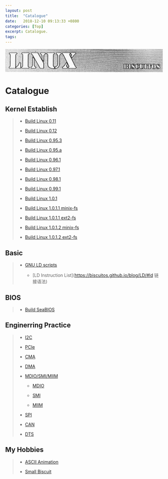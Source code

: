 ```yaml
---
layout: post
title:  "Catalogue"
date:   2018-12-10 09:13:33 +0800
categories: [Top]
excerpt: Catalogue.
tags:
---
```

![SPI0](https://raw.githubusercontent.com/EmulateSpace/PictureSet/master/BiscuitOS/kernel/DEV000107.jpg)

# Catalogue

## Kernel Establish

> - [Build Linux 0.11](https://biscuitos.github.io/blog/Linux0.11_Usermanual/)
>
> - [Build Linux 0.12](https://biscuitos.github.io/blog/Linux0.12_Usermanual/)
>
> - [Build Linux 0.95.3](https://biscuitos.github.io/blog/Linux0.95.3_Usermanual/)
>
> - [Build Linux 0.95.a](https://biscuitos.github.io/blog/Linux0.95a_Usermanual/)
>
> - [Build Linux 0.96.1](https://biscuitos.github.io/blog/Linux0.96.1_Usermanual/)
>
> - [Build Linux 0.97.1](https://biscuitos.github.io/blog/Linux0.97.1_Usermanual/)
>
> - [Build Linux 0.98.1](https://biscuitos.github.io/blog/Linux0.98.1_Usermanual/)
>
> - [Build Linux 0.99.1](https://biscuitos.github.io/blog/Linux0.99.1_Usermanual/)
>
> - [Build Linux 1.0.1](https://biscuitos.github.io/blog/Linux1.0.1_Usermanual/)
>
> - [Build Linux 1.0.1.1 minix-fs](https://biscuitos.github.io/blog/Linux1.0.1.1_minixfs_Usermanual/)
>
> - [Build Linux 1.0.1.1 ext2-fs](https://biscuitos.github.io/blog/Linux1.0.1.1_ext2fs_Usermanual/)
>
> - [Build Linux 1.0.1.2 minix-fs](https://biscuitos.github.io/blog/Linux1.0.1.2_minixfs_Usermanual/)
>
> - [Build Linux 1.0.1.2 ext2-fs](https://biscuitos.github.io/blog/Linux1.0.1.2_ext2fs_Usermanual/)

## Basic

> - [GNU LD scripts](https://biscuitos.github.io/blog/LD/)
>
>   - [LD Instruction List](https://biscuitos.github.io/blog/LD/#ld 链接语法)

## BIOS

> - [Build SeaBIOS](https://biscuitos.github.io/blog/BIOS_SeaBIOS/)

## Enginerring Practice

> - [I2C](https://biscuitos.github.io/blog/I2CBus/)
>
> - [PCIe](https://biscuitos.github.io/blog/PCIe/)
>
> - [CMA](https://biscuitos.github.io/blog/CMA/)
>
> - [DMA](https://biscuitos.github.io/blog/DMA/)
>
> - [MDIO/SMI/MIIM](https://biscuitos.github.io/blog/MDIO/)
>
>   - [MDIO](https://biscuitos.github.io/blog/MDIO/)
>
>   - [SMI](https://biscuitos.github.io/blog/MDIO/)
>
>   - [MIIM](https://biscuitos.github.io/blog/MDIO/)
>
> - [SPI](https://biscuitos.github.io/blog/SPI/)
>
> - [CAN](https://biscuitos.github.io/blog/CAN/)
>
> - [DTS](https://biscuitos.github.io/blog/DTS/)

## My Hobbies

> - [ASCII Animation](https://biscuitos.github.io/blog/Animator/)
>
> - [Small Biscuit](https://biscuitos.github.io/blog/Small_Biscuit/)

